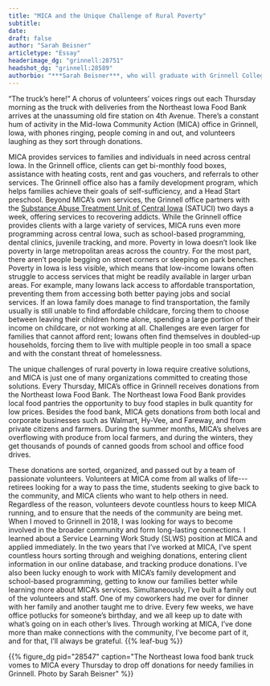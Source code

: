 ```yaml
---
title: "MICA and the Unique Challenge of Rural Poverty"
subtitle:
date: 
draft: false
author: "Sarah Beisner"
articletype: "Essay"
headerimage_dg: "grinnell:28751"
headshot_dg: "grinnell:28589"
authorbio: "***Sarah Beisner***, who will graduate with Grinnell College’s class of 2022, is a Psychology and Spanish double major from Denton, TX. She has worked at [Mid-Iowa Community Action](https://www.micaonline.org/) (MICA) through the College’s Service Learning Work Study program since August 2018. Beside her work at MICA, Sarah runs Cross Country and Track and is involved in the low-income, first-generation community on campus."
---
```


“The truck’s here!” A chorus of volunteers’ voices rings out each Thursday morning as the truck with deliveries from the Northeast Iowa Food Bank arrives at the unassuming old fire station on 4th Avenue. There’s a constant hum of activity in the Mid-Iowa Community Action (MICA) office in Grinnell, Iowa, with phones ringing, people coming in and out, and volunteers laughing as they sort through donations.  

MICA provides services to families and individuals in need across central Iowa. In the Grinnell office, clients can get bi-monthly food boxes, assistance with heating costs, rent and gas vouchers, and referrals to other services. The Grinnell office also has a family development program, which helps families achieve their goals of self-sufficiency, and a Head Start preschool. Beyond MICA’s own services, the Grinnell office partners with the [Substance Abuse Treatment Unit of Central Iowa](https://www.satuci.com/) (SATUCI) two days a week, offering services to recovering addicts. While the Grinnell office provides clients with a large variety of services, MICA runs even more programming across central Iowa, such as school-based programming, dental clinics, juvenile tracking, and more. 
Poverty in Iowa doesn’t look like poverty in large metropolitan areas across the country. For the most part, there aren’t people begging on street corners or sleeping on park benches. Poverty in Iowa is less visible, which means that low-income Iowans often struggle to access services that might be readily available in larger urban areas. For example, many Iowans lack access to affordable transportation, preventing them from accessing both better paying jobs and social services. If an Iowa family does manage to find transportation, the family usually is still unable to find affordable childcare, forcing them to choose between leaving their children home alone, spending a large portion of their income on childcare, or not working at all. Challenges are even larger for families that cannot afford rent; Iowans often find themselves in doubled-up households, forcing them to live with multiple people in too small a space and with the constant threat of homelessness.  

The unique challenges of rural poverty in Iowa require creative solutions, and MICA is just one of many organizations committed to creating those solutions. Every Thursday, MICA’s office in Grinnell receives donations from the Northeast Iowa Food Bank. The Northeast Iowa Food Bank provides local food pantries the opportunity to buy food staples in bulk quantity for low prices. Besides the food bank, MICA gets donations from both local and corporate businesses such as Walmart, Hy-Vee, and Fareway, and from private citizens and farmers. During the summer months, MICA’s shelves are overflowing with produce from local farmers, and during the winters, they get thousands of pounds of canned goods from school and office food drives.  

These  donations  are  sorted,  organized,  and  passed out by a team of passionate volunteers. Volunteers at MICA come from all walks of life---retirees looking for a way to pass the time, students seeking to give back to the community, and MICA clients who want to help others in need. Regardless of the reason, volunteers devote countless hours to keep MICA running, and to ensure that the needs of the community are being met.
When I moved to Grinnell in 2018, I was looking for ways to become involved in the broader community and form long-lasting connections. I learned about a Service Learning Work Study (SLWS) position at MICA and applied immediately. In the two years that I’ve worked at MICA, I’ve spent countless hours sorting through and weighing donations, entering client information in our online database, and tracking produce donations. I’ve also been lucky enough to work with  MICA’s  family  development  and  school-based  programming, getting to know our families better while learning more about MICA’s services. Simultaneously, I’ve built a family out of the volunteers and staff. One of my coworkers had me over for dinner with her family and another taught me to drive. Every few weeks, we have office potlucks for someone’s birthday, and we all keep up to date with what’s going on in each other’s lives. Through working at MICA, I’ve done more than make connections with the community, I’ve become part of it, and for that, I’ll always be grateful.
{{% leaf-bug %}}

{{% figure_dg pid="28547" caption="The Northeast Iowa food bank truck vomes to MICA every Thursday to drop off donations for needy families in Grinnell. Photo by Sarah Beisner" %}}

